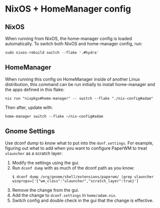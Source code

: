 # NixOS + HomeManager config

## NixOS
When running from NixOS, the home-manager config is loaded automatically. To
switch both NixOS and home-manager config, run:
```
sudo nixos-rebuild switch --flake '.#hydra'
```

## HomeManager

When running this config on HomeManager inside of another Linux distribution,
this command can be run initially to install home-manager and the apps defined
in this flake:
```
nix run "nixpkgs#home-manager" -- switch --flake "./nix-config#adam"
```

Then after, update with:
```
home-manager switch --flake ~/nix-config#adam
```

## Gnome Settings

Use dconf dump to know what to put into the `donf.settings`. For example,
figuring out what to add when you want to configure PaperWM to treat
`ulauncher` as a scratch layer:

1. Modify the settings using the gui.
2. Run `dconf dump` with as much of the dconf path as you know:
   ```
   $ dconf dump /org/gnome/shell/extensions/paperwm/ |grep ulauncher
   winprops=['{"wm_class":"ulauncher","scratch_layer":true}']
   ```
3. Remove the change from the gui.
4. Add the change to `dconf.settings` in `home/adam.nix`.
5. Switch config and double check in the gui that the change is effective.
